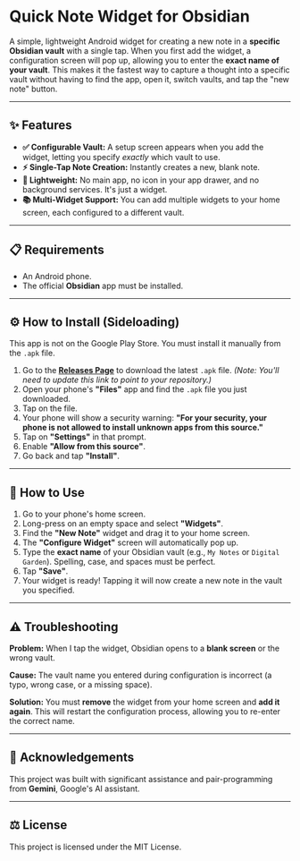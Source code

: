 # Quick Note Widget for Obsidian
A simple, lightweight Android widget for creating a new note in a **specific Obsidian vault** with a single tap.
When you first add the widget, a configuration screen will pop up, allowing you to enter the **exact name of your vault**. This makes it the fastest way to capture a thought into a specific vault without having to find the app, open it, switch vaults, and tap the "new note" button.

---

## ✨ Features

* **✅ Configurable Vault:** A setup screen appears when you add the widget, letting you specify *exactly* which vault to use.
* **⚡ Single-Tap Note Creation:** Instantly creates a new, blank note.
* **🍃 Lightweight:** No main app, no icon in your app drawer, and no background services. It's just a widget.
* **📚 Multi-Widget Support:** You can add multiple widgets to your home screen, each configured to a different vault.

---

## 📋 Requirements

* An Android phone.
* The official **Obsidian** app must be installed.

---

## ⚙️ How to Install (Sideloading)

This app is not on the Google Play Store. You must install it manually from the `.apk` file.

1.  Go to the **[Releases Page](https://github.com/YOUR_USERNAME/YOUR_REPO/releases)** to download the latest `.apk` file.
    *(Note: You'll need to update this link to point to your repository.)*
2.  Open your phone's **"Files"** app and find the `.apk` file you just downloaded.
3.  Tap on the file.
4.  Your phone will show a security warning: **"For your security, your phone is not allowed to install unknown apps from this source."**
5.  Tap on **"Settings"** in that prompt.
6.  Enable **"Allow from this source"**.
7.  Go back and tap **"Install"**.

---

## 🚀 How to Use

1.  Go to your phone's home screen.
2.  Long-press on an empty space and select **"Widgets"**.
3.  Find the **"New Note"** widget and drag it to your home screen.
4.  The **"Configure Widget"** screen will automatically pop up.
5.  Type the **exact name** of your Obsidian vault (e.g., `My Notes` or `Digital Garden`). Spelling, case, and spaces must be perfect.
6.  Tap **"Save"**.
7.  Your widget is ready! Tapping it will now create a new note in the vault you specified.

---

## ⚠️ Troubleshooting

**Problem:** When I tap the widget, Obsidian opens to a **blank screen** or the wrong vault.

**Cause:** The vault name you entered during configuration is incorrect (a typo, wrong case, or a missing space).

**Solution:** You must **remove** the widget from your home screen and **add it again**. This will restart the configuration process, allowing you to re-enter the correct name.

---

## 🤖 Acknowledgements

This project was built with significant assistance and pair-programming from **Gemini**, Google's AI assistant.

---

## ⚖️ License

This project is licensed under the MIT License.
